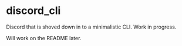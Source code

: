 # discord_cli
Discord that is shoved down in to a minimalistic CLI. Work in progress.

Will work on the README later.
